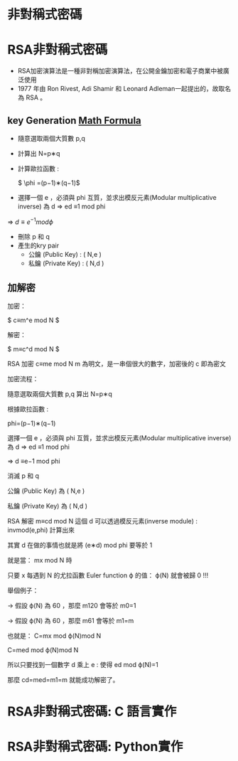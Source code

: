 # 非對稱式密碼

# RSA非對稱式密碼
- RSA加密演算法是一種非對稱加密演算法，在公開金鑰加密和電子商業中被廣泛使用
- 1977 年由 Ron Rivest, Adi Shamir 和 Leonard Adleman一起提出的，故取名為 RSA 。

## key Generation [Math Formula](https://www.luogu.com.cn/article/1gxob6zc)
- 隨意選取兩個大質數 p,q
- 計算出 N=p∗q
- 計算歐拉函數 :
  
   $ \phi =(p−1)∗(q−1)$

- 選擇一個 e ，必須與 phi 互質，並求出模反元素(Modular multiplicative inverse) 為 d ⇒ ed ≡1 mod phi

⇒  $d ≡e^{−1} mod \phi$

- 刪除  p 和 q
- 產生的kry pair
  - 公鑰 (Public Key) : ( N,e )
  - 私鑰 (Private Key) : ( N,d )

## 加解密

加密：

$ c≡m^e mod N $

解密：

$ m≡c^d mod N $


RSA 加密
c≡me mod N
m
 為明文，是一串個很大的數字，加密後的 c
 即為密文

加密流程：

隨意選取兩個大質數 p,q
 算出 N=p∗q

根據歐拉函數 :

phi=(p−1)∗(q−1)

選擇一個 e ，必須與 phi 互質，並求出模反元素(Modular multiplicative inverse) 為 d
⇒ ed ≡1 mod phi

⇒  d ≡e−1 mod phi

消滅 p 和 q

公鑰 (Public Key) 為 ( N,e )

私鑰 (Private Key) 為 ( N,d )


RSA 解密
m≡cd mod N
這個 d
 可以透過模反元素(inverse module) : invmod(e,phi) 計算出來

其實 d
 在做的事情也就是將 (e∗d) mod phi
 要等於 1

就是當： mx mod N
 時

只要 x
 每遇到 N
 的尤拉函數 Euler function ϕ
 的值： ϕ(N)
 就會被歸 0
 !!!


舉個例子：

→
 假設 ϕ(N)
 為 60
，那麼 m120
 會等於 m0=1

→
 假設 ϕ(N)
 為 60
，那麼 m61
 會等於 m1=m


也就是： C=mx mod ϕ(N)mod N

C=med mod ϕ(N)mod N

所以只要找到一個數字 d
 乘上 e
 : 使得 ed mod ϕ(N)=1

那麼 cd=med=m1=m
 就能成功解密了。
# RSA非對稱式密碼: C 語言實作
# RSA非對稱式密碼: Python實作
